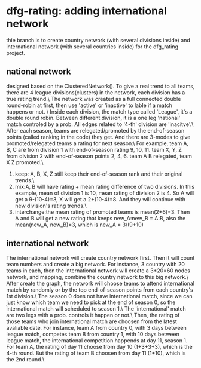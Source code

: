 # dfg-rating: adding international network
thie branch is to create country network (with several divisions inside) and international network (with several countries inside) for the dfg_rating project.

## national network
designed based on the ClusteredNetwork(). To give a real trend to all teams, there are 4 league divisions(clusters) in the network, each division has a true rating trend.\\
The network was created as a full connected double round-robin at first, then use 'active' or 'inactive' to lable if a match happens or not. \\
Inside each division, the match type called 'League', it's a double round robin. Between different division, it is a one leg 'national' match controled by a prob. All edges related to '4-th' division are 'inacitve'.\\
After each season, teams are relegated/promoted by the end-of-season points (called ranking in the code) they get. And there are 3-modes to give promoted/relegated teams a rating for next season:\\
For example, team A, B, C are from division 1 with end-of-season rating 9, 10, 11. team X, Y, Z from division 2 with end-of-season points 2, 4, 6. team A B relegated, team X Z promoted.\\
1. keep: A, B, X, Z still keep their end-of-season rank and their original trends.\\
2. mix:A, B will have rating + mean rating difference of two divisions. In this example, mean of division 1 is 10, mean rating of division 2 is 4. So A will get a 9-(10-4)=3, X will get a 2+(10-4)=8. And they will continue with new division's rating trends.\\
3. interchange:the mean rating of promoted teams is mean(2+6)=3. Then A and B will get a new rating that keeps new_A:new_B = A:B, also the mean(new_A, new_B)=3, which is new_A = 3/(9+10)

## international network
The international network will create country network first. Then it will count team numbers and create a big network. For instance, 3 country with 20 teams in each, then the international network will create a 3*20=60 nodes network, and mapping, combine the country network to this big network.\\
After create the graph, the network will choose teams to attend international match by randomly or by the top end-of-season points from each country's 1st division.\\
The season 0 does not have international match, since we can just know which team we need to pick at the end of season 0, so the international match will scheduled to season 1.\\
The 'international' match are two legs with a prob. controls it happen or not.\\
Then, the rating of those teams who join international match are choosen from the latest avaliable date. For instance, team A from country 0, with 3 days between league match, competes team B from country 1, with 10 days between league match, the international competition happends at day 11, season 1. For team A, the rating of day 11 choose from day 10 (1+3+3+3), which is the 4-th round. But the rating of team B choosen from day 11 (1+10), which is the 2nd round.\\

